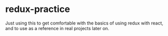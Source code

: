 # redux-practice

Just using this to get comfortable with the basics of using redux with react,
and to use as a reference in real projects later on.